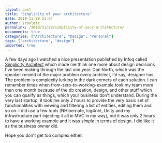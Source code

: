 ```yaml
---
layout: post
title: "Simplicity of your architecture"
date: 2010-11-20 21:54
author: scooletz
permalink: /2010/11/20/simplicity-of-your-architecture/
nocomments: true
categories: ["Architecture", "Design", "Personal"]
tags: ["architecture", "design"]
imported: true
---
```


A few days ago I watched a nice presentation published by Infoq called [Simplicity Architect](http://www.infoq.com/presentations/Simplicity-Architect) which made me think one more about design decisions I've been making through the last one year. Dan North, which was the speaker remind of the major problem every architect, I'd say, designer has. The problem is complexity lurking in the dark corners of each solution. I can remember times when from-zero-to-working-example took my team more than one month because of the db creation, design, and other stuff which you can qualify as things, which your business don't understand. During the very last startup, it took me only 2 hours to provide the very basic set of functionalities with viewing and filtering a list of entities, editing them and so on. I did use a few tools (NHibernate, log4net, Unity and my infrastructure part injecting it all in MVC in my way), but it was only 2 hours to have a working example and it was _simple_ in terms of design. I did like it as the business owner did.

Hope you don't get too complex either.
